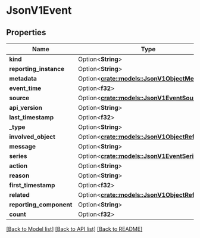 # JsonV1Event

## Properties

Name | Type | Description | Notes
------------ | ------------- | ------------- | -------------
**kind** | Option<**String**> |  | [optional]
**reporting_instance** | Option<**String**> |  | [optional]
**metadata** | Option<[**crate::models::JsonV1ObjectMeta**](json_V1ObjectMeta.md)> |  | [optional]
**event_time** | Option<**f32**> |  | [optional]
**source** | Option<[**crate::models::JsonV1EventSource**](json_V1EventSource.md)> |  | [optional]
**api_version** | Option<**String**> |  | [optional]
**last_timestamp** | Option<**f32**> |  | [optional]
**_type** | Option<**String**> |  | [optional]
**involved_object** | Option<[**crate::models::JsonV1ObjectReference**](json_V1ObjectReference.md)> |  | [optional]
**message** | Option<**String**> |  | [optional]
**series** | Option<[**crate::models::JsonV1EventSeries**](json_V1EventSeries.md)> |  | [optional]
**action** | Option<**String**> |  | [optional]
**reason** | Option<**String**> |  | [optional]
**first_timestamp** | Option<**f32**> |  | [optional]
**related** | Option<[**crate::models::JsonV1ObjectReference**](json_V1ObjectReference.md)> |  | [optional]
**reporting_component** | Option<**String**> |  | [optional]
**count** | Option<**f32**> |  | [optional]

[[Back to Model list]](../README.md#documentation-for-models) [[Back to API list]](../README.md#documentation-for-api-endpoints) [[Back to README]](../README.md)


